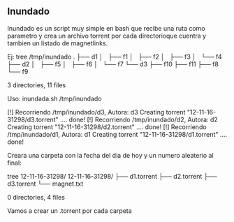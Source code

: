 Inundado
--------

Inundado es un script muy simple en bash que recibe una ruta como parametro y
crea un archivo torrent por cada directorioque cuentra y tambien un listado de
magnetlinks.

Ej:
tree /tmp/inundado
.
├── d1
│   ├── f1
│   ├── f2
│   ├── f3
│   └── f4
├── d2
│   ├── f5
│   ├── f6
│   └── f7
└── d3
    ├── f10
    ├── f11
    ├── f8
    └── f9

3 directories, 11 files

Uso:
	inundada.sh /tmp/inundado

[!] Recorriendo  /tmp/inundado/d3, Autora: d3
Creating torrent "12-11-16-31298/d3.torrent" .... done!
[!] Recorriendo  /tmp/inundado/d2, Autora: d2
Creating torrent "12-11-16-31298/d2.torrent" .... done!
[!] Recorriendo  /tmp/inundado/d1, Autora: d1
Creating torrent "12-11-16-31298/d1.torrent" .... done!

Creara una carpeta con la fecha del dia de hoy y un numero aleaterio al final:

tree  12-11-16-31298/
12-11-16-31298/
├── d1.torrent
├── d2.torrent
├── d3.torrent
└── magnet.txt

0 directories, 4 files


Vamos a crear un .torrent por cada carpeta
